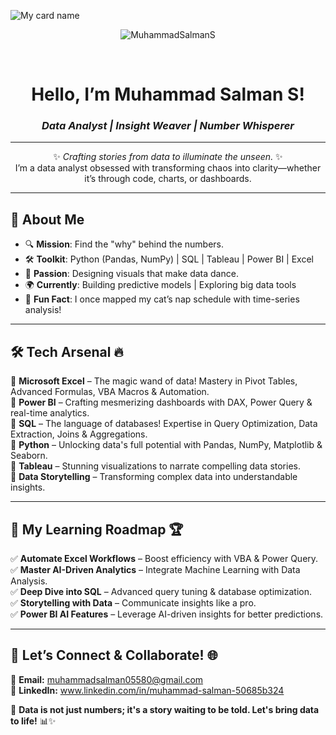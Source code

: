 ![My card name](https://cardivo.vercel.app/api?name=MuhammadSalmanS%20&description=Hi,%20Welcome%20To%20My%20Profile&image=https://avatars.githubusercontent.com/u/190808414?s=400&u=3fe0002c2b04eef0c954979f585cd1973b6da0ed&v=4=400&u=5313a9a2f6999325a10ce9bfa9787b536c90894c&v=4?q=tbn:ANd9GcR7aMC3bf4bg4l_nhYS2Un9FXbFYcB4T83Shjk8xSUZDh_D61LFpzbpeqLW&s=10?v=4&backgroundColor=%23e4f2f6&instagram=_.sxlu._&github=MuhammadSalmanS&)
</p>
</p>
<p align="center"> <img src="https://komarev.com/ghpvc/?username=MuhammadSalmanS&label=Visitors%20count&color=10d9c3&style=plastic" alt="MuhammadSalmanS" /> </p>
</br>
<div align="center">

#  Hello, I’m Muhammad Salman S!  
### *Data Analyst | Insight Weaver | Number Whisperer*  

</div>

---

<div align="center">
  
✨ *Crafting stories from data to illuminate the unseen.* ✨  
I’m a data analyst obsessed with transforming chaos into clarity—whether it’s through code, charts, or dashboards.  

</div>

---

## 🌿 About Me  
- 🔍 **Mission**: Find the "why" behind the numbers.  
- 🛠️ **Toolkit**: Python (Pandas, NumPy) | SQL | Tableau | Power BI | Excel  
- 🎨 **Passion**: Designing visuals that make data dance.  
- 🌍 **Currently**: Building predictive models | Exploring big data tools  
- 💬 **Fun Fact**: I once mapped my cat’s nap schedule with time-series analysis!  

---

## 🛠 **Tech Arsenal** 🔥

🔹 **Microsoft Excel** – The magic wand of data! Mastery in Pivot Tables, Advanced Formulas, VBA Macros & Automation.  
🔹 **Power BI** – Crafting mesmerizing dashboards with DAX, Power Query & real-time analytics.  
🔹 **SQL** – The language of databases! Expertise in Query Optimization, Data Extraction, Joins & Aggregations.  
🔹 **Python** – Unlocking data's full potential with Pandas, NumPy, Matplotlib & Seaborn.  
🔹 **Tableau** – Stunning visualizations to narrate compelling data stories.  
🔹 **Data Storytelling** – Transforming complex data into understandable insights.  

---
## 🎯 **My Learning Roadmap** 🏆

✅ **Automate Excel Workflows** – Boost efficiency with VBA & Power Query.  
✅ **Master AI-Driven Analytics** – Integrate Machine Learning with Data Analysis.  
✅ **Deep Dive into SQL** – Advanced query tuning & database optimization.  
✅ **Storytelling with Data** – Communicate insights like a pro.  
✅ **Power BI AI Features** – Leverage AI-driven insights for better predictions.  

---
## 📢 **Let’s Connect & Collaborate!** 🌐
📧 **Email:** muhammadsalman05580@gmail.com  
💼 **LinkedIn:** www.linkedin.com/in/muhammad-salman-50685b324

🔮 **Data is not just numbers; it's a story waiting to be told. Let's bring data to life!** 📊✨
